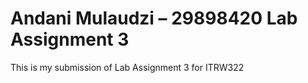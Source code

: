 # Andani Mulaudzi – 29898420 Lab Assignment 3

This is my submission of Lab Assignment 3 for ITRW322
